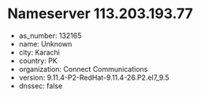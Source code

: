 # Nameserver 113.203.193.77

* as_number: 132165
* name: Unknown
* city: Karachi
* country: PK
* organization: Connect Communications
* version: 9.11.4-P2-RedHat-9.11.4-26.P2.el7_9.5
* dnssec: false
